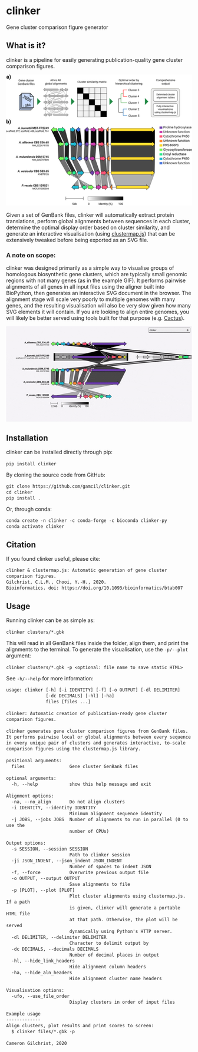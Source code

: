 # clinker
Gene cluster comparison figure generator

## What is it?
clinker is a pipeline for easily generating publication-quality gene cluster
comparison figures.

<img src="images/figure.png" alt="bua cluster and homologues" width=700>

Given a set of GenBank files, clinker will automatically extract protein translations,
perform global alignments between sequences in each cluster, determine the
optimal display order based on cluster similarity, and generate an interactive
visualisation (using [clustermap.js](https://github.com/gamcil/clustermap.js))
that can be extensively tweaked before being exported as an SVG file.

### A note on scope:
clinker was designed primarily as a simple way to visualise groups of homologous
biosynthetic gene clusters, which are typically small genomic regions with not many genes
(as in the example GIF). It performs pairwise alignments of all genes in all input files using
the aligner built into BioPython, then generates an interactive SVG document in the browser.
The alignment stage will scale very poorly to multiple genomes with many genes, and the resulting
visualisation will also be very slow given how many SVG elements it will contain.
If you are looking to align entire genomes, you will likely be better served using 
tools built for that purpose (e.g. [Cactus](https://github.com/ComparativeGenomicsToolkit/cactus)).

![clinker visualisation demo](images/demo.gif)

## Installation
clinker can be installed directly through pip:

`pip install clinker`

By cloning the source code from GitHub:

```
git clone https://github.com/gamcil/clinker.git
cd clinker
pip install .
```

Or, through conda:

```
conda create -n clinker -c conda-forge -c bioconda clinker-py
conda activate clinker
```

## Citation
If you found clinker useful, please cite:
```
clinker & clustermap.js: Automatic generation of gene cluster comparison figures.
Gilchrist, C.L.M., Chooi, Y.-H., 2020.
Bioinformatics. doi: https://doi.org/10.1093/bioinformatics/btab007
```

## Usage
Running clinker can be as simple as:

`clinker clusters/*.gbk`

This will read in all GenBank files inside the folder, align them, and print
the alignments to the terminal. To generate the visualisation, use the `-p/--plot`
argument: 

`clinker clusters/*.gbk -p <optional: file name to save static HTML>`

See `-h/--help` for more information:

```
usage: clinker [-h] [-i IDENTITY] [-f] [-o OUTPUT] [-dl DELIMITER]
               [-dc DECIMALS] [-hl] [-ha]
               files [files ...]

clinker: Automatic creation of publication-ready gene cluster comparison figures.

clinker generates gene cluster comparison figures from GenBank files.
It performs pairwise local or global alignments between every sequence
in every unique pair of clusters and generates interactive, to-scale
comparison figures using the clustermap.js library.

positional arguments:
  files                 Gene cluster GenBank files

optional arguments:
  -h, --help            show this help message and exit

Alignment options:
  -na, --no_align       Do not align clusters
  -i IDENTITY, --identity IDENTITY
                        Minimum alignment sequence identity
  -j JOBS, --jobs JOBS  Number of alignments to run in parallel (0 to use the
                        number of CPUs)

Output options:
  -s SESSION, --session SESSION
                        Path to clinker session
  -ji JSON_INDENT, --json_indent JSON_INDENT
                        Number of spaces to indent JSON
  -f, --force           Overwrite previous output file
  -o OUTPUT, --output OUTPUT
                        Save alignments to file
  -p [PLOT], --plot [PLOT]
                        Plot cluster alignments using clustermap.js. If a path
                        is given, clinker will generate a portable HTML file
                        at that path. Otherwise, the plot will be served
                        dynamically using Python's HTTP server.
  -dl DELIMITER, --delimiter DELIMITER
                        Character to delimit output by
  -dc DECIMALS, --decimals DECIMALS
                        Number of decimal places in output
  -hl, --hide_link_headers
                        Hide alignment column headers
  -ha, --hide_aln_headers
                        Hide alignment cluster name headers

Visualisation options:
  -ufo, --use_file_order
                        Display clusters in order of input files

Example usage
-------------
Align clusters, plot results and print scores to screen:
  $ clinker files/*.gbk -p

Cameron Gilchrist, 2020
```
